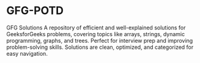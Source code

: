 # GFG-POTD
GFG Solutions A repository of efficient and well-explained solutions for GeeksforGeeks problems, covering topics like arrays, strings, dynamic programming, graphs, and trees. Perfect for interview prep and improving problem-solving skills. Solutions are clean, optimized, and categorized for easy navigation.
